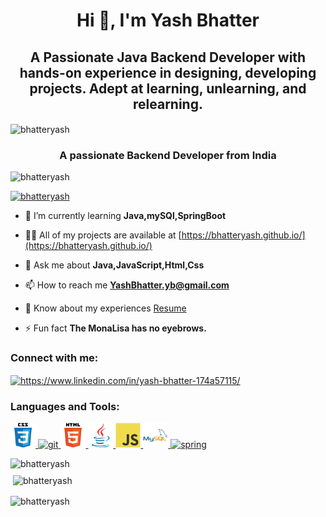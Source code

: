<h1 align="center">Hi 👋, I'm Yash Bhatter</h1>
<h2 align="center">A Passionate Java Backend Developer with hands-on experience in designing, developing projects. Adept at learning, unlearning, and relearning.</h2>
<p><img align="center" src="https://camo.githubusercontent.com/2b526261e88935a5671e4a20a23e230c06dc6e9192706fa9d40190bf0f58a050/68747470733a2f2f692e70696e696d672e636f6d2f6f726967696e616c732f66612f37622f34622f66613762346264633362326637336537343965356332633634366434616531332e676966" alt="bhatteryash" /></p>
<h3 align="center">A passionate Backend Developer from India</h3>

<p align="left"> <img src="https://komarev.com/ghpvc/?username=bhatteryash&label=Profile%20views&color=0e75b6&style=flat" alt="bhatteryash" /> </p>

<p align="left"> <a href="https://github.com/ryo-ma/github-profile-trophy"><img src="https://github-profile-trophy.vercel.app/?username=bhatteryash" alt="bhatteryash" /></a> </p>

- 🌱 I’m currently learning **Java,mySQl,SpringBoot**

- 👨‍💻 All of my projects are available at [https://bhatteryash.github.io/](https://bhatteryash.github.io/)

- 💬 Ask me about **Java,JavaScript,Html,Css**

- 📫 How to reach me **YashBhatter.yb@gmail.com**

- 📄 Know about my experiences [Resume](https://drive.google.com/drive/folders/1Aohk_IwYIu7X5InprfY7e9hhSs-_oqJS?usp=sharing)

- ⚡ Fun fact **The MonaLisa has no eyebrows.**

<h3 align="left">Connect with me:</h3>
<p align="left">
<a href="https://www.linkedin.com/in/yash-bhatter-174a57115/" target="blank"><img align="center" src="https://raw.githubusercontent.com/rahuldkjain/github-profile-readme-generator/master/src/images/icons/Social/linked-in-alt.svg" alt="https://www.linkedin.com/in/yash-bhatter-174a57115/" height="30" width="40" /></a>

</p>

<h3 align="left">Languages and Tools:</h3>
<p align="left"> <a href="https://www.w3schools.com/css/" target="_blank" rel="noreferrer"> <img src="https://raw.githubusercontent.com/devicons/devicon/master/icons/css3/css3-original-wordmark.svg" alt="css3" width="40" height="40"/> </a> <a href="https://git-scm.com/" target="_blank" rel="noreferrer"> <img src="https://www.vectorlogo.zone/logos/git-scm/git-scm-icon.svg" alt="git" width="40" height="40"/> </a> <a href="https://www.w3.org/html/" target="_blank" rel="noreferrer"> <img src="https://raw.githubusercontent.com/devicons/devicon/master/icons/html5/html5-original-wordmark.svg" alt="html5" width="40" height="40"/> </a> <a href="https://www.java.com" target="_blank" rel="noreferrer"> <img src="https://raw.githubusercontent.com/devicons/devicon/master/icons/java/java-original.svg" alt="java" width="40" height="40"/> </a> <a href="https://developer.mozilla.org/en-US/docs/Web/JavaScript" target="_blank" rel="noreferrer"> <img src="https://raw.githubusercontent.com/devicons/devicon/master/icons/javascript/javascript-original.svg" alt="javascript" width="40" height="40"/> </a> <a href="https://www.mysql.com/" target="_blank" rel="noreferrer"> <img src="https://raw.githubusercontent.com/devicons/devicon/master/icons/mysql/mysql-original-wordmark.svg" alt="mysql" width="40" height="40"/> </a> <a href="https://spring.io/" target="_blank" rel="noreferrer"> <img src="https://www.vectorlogo.zone/logos/springio/springio-icon.svg" alt="spring" width="40" height="40"/> </a> </p>

<p><img align="left" src="https://github-readme-stats.vercel.app/api/top-langs?username=bhatteryash&show_icons=true&locale=en&layout=compact" alt="bhatteryash" /></p>
<h1></h1>
<p>&nbsp;<img align="center" src="https://github-readme-stats.vercel.app/api?username=bhatteryash&show_icons=true&locale=en" alt="bhatteryash" /></p>

<p><img align="center" src="https://github-readme-streak-stats.herokuapp.com/?user=bhatteryash&" alt="bhatteryash" /></p>
